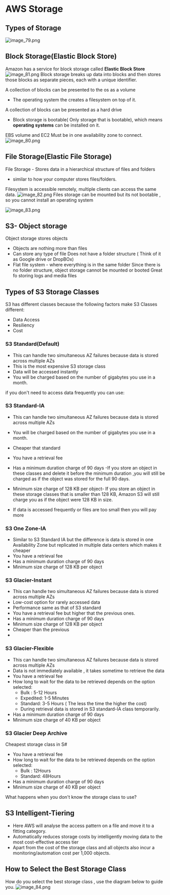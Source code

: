 # AWS Storage

## Types of Storage
![image_79.png](image_79.png)

## Block Storage(Elastic Block Store)
Amazon has a service for block storage called **Elastic Block Store**
![image_81.png](image_81.png)
Block storage breaks up data into blocks and then stores those blocks as separate pieces,
each with a unique identifier.

A collection of blocks can be presented to the os as a volume
- The operating system the creates a filesystem on top of it.

A collection of blocks can be presented as a hard drive
- Block storage is bootable( Only storage that is bootable), which means **operating systems** can be installed on it.

EBS volume and EC2 Must be in one availability zone to connect.
![image_80.png](image_80.png)


## File Storage(Elastic File Storage)

File Storage - Stores data in a hierarchical structure of files and folders
- similar to how your computer stores files/folders.

Filesystem is accessible remotely, multiple clients can access the same data.
![image_82.png](image_82.png)
Files storage can be mounted but its not bootable , so you cannot install an operating system

![image_83.png](image_83.png)

## S3- Object storage

Object storage stores objects
- Objects are nothing more than files
- Can store any type of file
Does not have a folder structure ( Think of it as Google drive or DropBOx)
- Flat file system - where everything is in the same folder
Since there is no folder structure, object storage cannot be mounted or booted
Great fo storing logs and media files

## Types of S3 Storage Classes

S3 has different classes because the following factors make S3 Classes different:
- Data Access
- Resiliency
- Cost
### S3 Standard(Default)
- This can handle two simultaneous AZ failures because data is stored across multiple AZs
- This is the most expensive S3 storage class
- Data will be accessed instantly
- You will be charged based on the number of gigabytes you use in a month.

if you don't need to access data frequently you can use:
### S3 Standard-IA
- This can handle two simultaneous AZ failures because data is stored across multiple AZs
- You will be charged based on the number of gigabytes you use in a month.
- Cheaper that standard
- You have a retrieval fee
- Has a minimum duration charge of 90 days -If you store an object in these classes 
and delete it before the minimum duration ,you will still be charged as if the object was stored for the full 90 days.

- Minimum size charge of 128 KB per object- If you store an object in these storage classes that is smaller than 128 KB, Amazon S3 will still charge you as if the object were 128 KB in size.
- If data is accessed frequently or files are too small then you will pay more

### S3 One Zone-IA 
- Similar to S3 Standard IA but the difference is data is stored in one Availability Zone but replicated in  multiple data centers
which makes it cheaper
- You have a retrieval fee
- Has a minimum duration charge of 90 days
- Minimum size charge of 128 KB per object

### S3 Glacier-Instant

- This can handle two simultaneous AZ failures because data is stored across multiple AZs
- Low-cost option for rarely accessed data
- Performance same as that of S3 standard 
- You have a retrieval fee but higher that the previous ones.
- Has a minimum duration charge of 90 days
- Minimum size charge of 128 KB per object
- Cheaper than the previous 
- 
### S3 Glacier-Flexible
- This can handle two simultaneous AZ failures because data is stored across multiple AZs
- Data is not immediately available , it takes sometime to retrieve the data
- You have a retrieval fee 
- How long to wait for the data to be retrieved depends on the option selected:
  - Bulk : 5-12 Hours
  - Expedited: 1-5 Minutes
  - Standard: 3-5 Hours
( The less the time the higher the cost)
  - During retrieval data is stored in  S3 standard-IA class temporarily.
- Has a minimum duration charge of 90 days
- Minimum size charge of 40 KB per object

### S3 Glacier Deep Archive 
Cheapest storage class in S#
- You have a retrieval fee 
- How long to wait for the data to be retrieved depends on the option selected:
  - Bulk : 12Hours
  - Standard: 48Hours
- Has a minimum duration charge of 90 days
- Minimum size charge of 40 KB per object


What happens when you don't know the storage class to use?

## S3 Intelligent-Tiering 

- Here AWS will analyse the access pattern on a file and move it to a fitting category.
- Automatically reduces storage costs by intelligently moving data to the most cost-effective access tier
- Apart from the cost of the storage class and all objects also incur a monitoring/automation cost per 1,000 objects.

## How to Select the Best Storage Class
How do you select the best storage class , use the diagram below to guide you.
![image_84.png](image_84.png)

